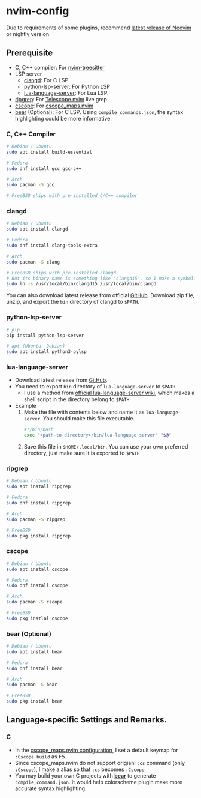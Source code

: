 # nvim-config
Due to requirements of some plugins, recommend [latest release of Neovim](https://github.com/neovim/neovim/releases/tag/stable) or nightly version

## Prerequisite
- C, C++ compiler: For [nvim-treesitter](https://github.com/nvim-treesitter/nvim-treesitter)
- LSP server
    - [clangd](https://clangd.llvm.org/): For C LSP
    - [python-lsp-server](https://github.com/python-lsp/python-lsp-server): For Python LSP
    - [lua-language-server](https://github.com/LuaLS/lua-language-server): For Lua LSP.
- [ripgrep](https://github.com/BurntSushi/ripgrep): For [Telescope.nvim](https://github.com/nvim-telescope/telescope.nvim) live grep
- [cscope](https://cscope.sourceforge.net/): For [cscope_maps.nvim](https://github.com/dhananjaylatkar/cscope_maps.nvim)
- [bear](https://github.com/rizsotto/Bear) (Optional): For C LSP. Using `compile_commands.json`, the syntax highlighting could be more informative.

### C, C++ Compiler
```sh
# Debian / Ubuntu
sudo apt install build-essential

# Fedora
sudo dnf install gcc gcc-c++

# Arch
sudo pacman -S gcc

# FreeBSD ships with pre-installed C/C++ compiler
```

### clangd
```sh
# Debian / Ubuntu
sudo apt install clangd

# Fedora
sudo dnf install clang-tools-extra

# Arch
sudo pacman -S clang

# FreeBSD ships with pre-installed clangd
# But its binary name is something like 'clangd15', so I make a symbolic link to it.
sudo ln -s /usr/local/bin/clangd15 /usr/local/bin/clangd
```

You can also download latest release from official [GitHub](https://github.com/clangd/clangd/releases). Download zip file, unzip, and export the `bin` directory of clangd to `$PATH`.

### python-lsp-server
```sh
# pip
pip install python-lsp-server

# apt (Ubuntu, Debian)
sudo apt install python3-pylsp
```

### lua-language-server
- Download latest release from [GitHub](https://github.com/LuaLS/lua-language-server/releases).
- You need to export `bin` directory of `lua-language-server` to `$PATH`.
    - I use a method from [official lua-language-server wiki](https://github.com/LuaLS/lua-language-server/wiki/Getting-Started#command-line), which makes a shell script in the directory belong to `$PATH`
- Example
    1. Make the file with contents below and name it as `lua-language-server`. You should make this file executable.
        ```sh
        #!/bin/bash
        exec "<path-to-directory>/bin/lua-language-server" "$@"
        ```
    2. Save this file in `$HOME/.local/bin`. You can use your own preferred directory, just make sure it is exported to `$PATH`

### ripgrep
```sh
# Debian / Ubuntu
sudo apt install ripgrep

# Fedora
sudo dnf install ripgrep

# Arch
sudo pacman -S ripgrep

# FreeBSD
sudo pkg install ripgrep
```

### cscope
```sh
# Debian / Ubuntu
sudo apt install cscope

# Fedora
sudo dnf install cscope

# Arch
sudo pacman -S cscope

# FreeBSD
sudo pkg instlal cscope
```

### bear (Optional)
```sh
# Debian / Ubuntu
sudo apt install bear

# Fedora
sudo dnf install bear

# Arch
sudo pacman -S bear

# FreeBSD
sudo pkg install bear
```

## Language-specific Settings and Remarks.
### C
- In the [cscope_maps.nvim configuration](lua/plugins/cscope_maps.lua), I set a default keymap for `:Cscope build` as <kbd>F5</kbd>.
- Since cscope_maps.nvim do not support origianl `:cs` command (only `:Cscope`), I make a alias so that `:cs` becomes `:Cscope`
- You may build your own C projects with [**bear**](https://github.com/rizsotto/Bear) to generate `compile_command.json`. It would help colorscheme plugin make more accurate syntax highlighting.
